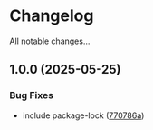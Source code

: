# Changelog

All notable changes...

## 1.0.0 (2025-05-25)

### Bug Fixes

* include package-lock ([770786a](https://github.com/Xavier4492/axios-error-manager/commit/770786ad80be5c5e26f0a676e04d0dbf535b06c9))

